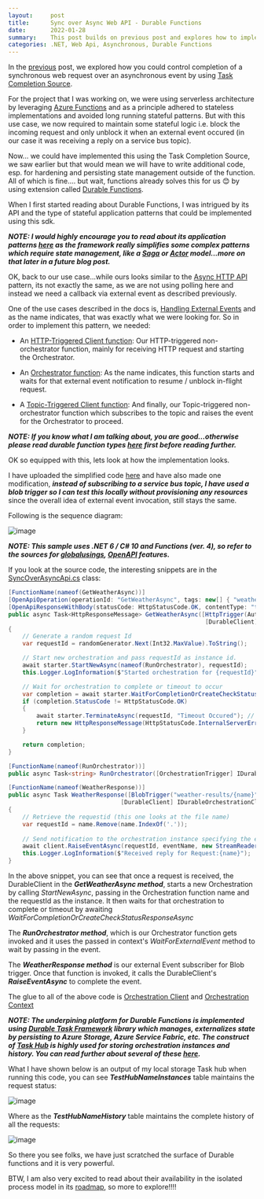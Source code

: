 ```yaml
---
layout:     post
title:      Sync over Async Web API - Durable Functions
date:       2022-01-28
summary:    This post builds on previous post and explores how to implement same logic in serverless world using Durable Functions.
categories: .NET, Web Api, Asynchronous, Durable Functions 
---
```


In the [previous]({{site.url}}/Sync-over-Async-WebApi) post, we explored how you could control completion of a synchronous web request over an asynchronous event by using [Task Completion Source](https://docs.microsoft.com/en-us/dotnet/api/system.threading.tasks.taskcompletionsource?view=net-6.0). 

For the project that I was working on, we were using serverless architecture by leveraging [Azure Functions](https://azure.microsoft.com/en-us/services/functions/#features) and as a principle adhered to stateless implementations and avoided long running stateful patterns. But with this use case, we now required to maintain some stateful logic i.e. block the incoming request and only unblock it when an external event occured (in our case it was receiving a reply on a service bus topic). 

Now... we could have implemented this using the Task Completion Source, we saw earlier but that would mean we will have to write additional code, esp. for hardening and persisting state management outside of the function. All of which is fine.... but wait, functions already solves this for us 😊 by using extension called [Durable Functions](https://docs.microsoft.com/en-us/azure/azure-functions/durable/durable-functions-overview?tabs=csharp). 

When I first started reading about Durable Functions, I was intrigued by its API and the type of stateful application patterns that could be implemented using this sdk. 

***NOTE: I would highly encourage you to read about its application patterns [here](https://docs.microsoft.com/en-us/azure/azure-functions/durable/durable-functions-overview?tabs=csharp#application-patterns) as the framework really simplifies some complex patterns which require state management, like a [Saga](https://microservices.io/patterns/data/saga.html) or [Actor](https://en.wikipedia.org/wiki/Actor_model) model...more on that later in a future blog post.***

OK, back to our use case...while ours looks similar to the [Async HTTP API](https://docs.microsoft.com/en-us/azure/azure-functions/durable/durable-functions-overview?tabs=csharp#async-http) pattern, its not exactly the same, as we are not using polling here and instead we need a callback via external event as described previously. 

One of the use cases described in the docs is, [Handling External Events](https://docs.microsoft.com/en-us/azure/azure-functions/durable/durable-functions-external-events?tabs=csharp) and as  the name indicates, that was exactly what we were looking for. So in order to implement this pattern, we needed:

- An [HTTP-Triggered Client function](https://docs.microsoft.com/en-us/azure/azure-functions/durable/durable-functions-types-features-overview#client-functions): Our HTTP-triggered  non-orchestrator function, mainly for receiving HTTP request and starting the Orchestrator.

- An [Orchestrator function](https://docs.microsoft.com/en-us/azure/azure-functions/durable/durable-functions-types-features-overview#orchestrator-functions): As the name indicates, this function starts and waits for that external event notification to resume / unblock in-flight request.  

- A [Topic-Triggered Client function](https://docs.microsoft.com/en-us/azure/azure-functions/durable/durable-functions-types-features-overview#client-functions): And finally, our Topic-triggered non-orchestrator function which subscribes to the topic and raises the event for the Orchestrator to proceed.

***NOTE: If you know what I am talking about, you are good...otherwise please read durable function types [here](https://docs.microsoft.com/en-us/azure/azure-functions/durable/durable-functions-types-features-overview) first before reading further.***

OK so equipped with this, lets look at how the implementation looks. 

I have uploaded the simplified code [here](https://github.com/AdiThakker/SyncOverAsync_Functions) and have also made one modification, ***instead of subscribing to a service bus topic, I have used a blob trigger so I can test this locally without provisioning any resources*** since the overall idea of external event invocation, still stays the same.

Following is the sequence diagram:   

![image]({{site.url}}/images/sync-async-df.png)

***NOTE: This sample uses .NET 6 / C# 10 and Functions (ver. 4), so refer to the sources for [globalusings](https://devblogs.microsoft.com/dotnet/welcome-to-csharp-10/), [OpenAPI](https://github.com/azure/azure-functions-openapi-extension) features.***

If you look at the source code, the interesting snippets are in the [SyncOverAsyncApi.cs](https://github.com/AdiThakker/SyncOverAsync_Functions/blob/main/SyncOverAsync_Functions/SyncOverAsyncApi.cs) class:

~~~csharp
[FunctionName(nameof(GetWeatherAsync))]
[OpenApiOperation(operationId: "GetWeatherAsync", tags: new[] { "weather" })]
[OpenApiResponseWithBody(statusCode: HttpStatusCode.OK, contentType: "text/plain", bodyType: typeof(string), Description = "The OK response")]
public async Task<HttpResponseMessage> GetWeatherAsync([HttpTrigger(AuthorizationLevel.Anonymous, "get")] HttpRequestMessage req,
                                                        [DurableClient] IDurableOrchestrationClient starter)
{
    // Generate a random request Id
    var requestId = randomGenerator.Next(Int32.MaxValue).ToString();

    // Start new orchestration and pass requestId as instance id.
    await starter.StartNewAsync(nameof(RunOrchestrator), requestId);
    this.Logger.LogInformation($"Started orchestration for {requestId}");

    // Wait for orchestration to complete or timeout to occur
    var completion = await starter.WaitForCompletionOrCreateCheckStatusResponseAsync(req, requestId.ToString(), TimeSpan.FromSeconds(60));
    if (completion.StatusCode != HttpStatusCode.OK)
    {
        await starter.TerminateAsync(requestId, "Timeout Occured"); // Log additional context (if any)
        return new HttpResponseMessage(HttpStatusCode.InternalServerError);
    }

    return completion;
}

[FunctionName(nameof(RunOrchestrator))]
public async Task<string> RunOrchestrator([OrchestrationTrigger] IDurableOrchestrationContext context) => await context.WaitForExternalEvent<string>(eventName);

[FunctionName(nameof(WeatherResponse))]
public async Task WeatherResponse([BlobTrigger("weather-results/{name}", Connection = "blobConnection")] Stream myBlob, string name,
                                [DurableClient] IDurableOrchestrationClient client)
{
    // Retrieve the requestid (this one looks at the file name)
    var requestId = name.Remove(name.IndexOf('.'));
    
    // Send notification to the orchestration instance specifying the event completion
    await client.RaiseEventAsync(requestId, eventName, new StreamReader(myBlob).ReadToEnd());
    this.Logger.LogInformation($"Received reply for Request:{name}");
}
~~~

In the above snippet, you can see that once a request is received, the DurableClient in the ***GetWeatherAsync method***, starts a new Orchestration by calling *StartNewAsync*, passing in the Orchestration function name and the requestId as the instance. It then waits for that orchestration to complete or timeout by awaiting *WaitForCompletionOrCreateCheckStatusResponseAsync*

The ***RunOrchestrator method***, which is our Orchestrator function gets invoked and it uses the passed in context's *WaitForExternalEvent* method to wait by passing in the event.

The ***WeatherResponse method*** is our external Event subscriber for Blob trigger. Once that function is invoked, it calls the DurableClient's ***RaiseEventAsync*** to complete the event.

The glue to all of the above code is [Orchestration Client](https://docs.microsoft.com/en-us/azure/azure-functions/durable/durable-functions-bindings?tabs=csharp#orchestration-client) and [Orchestration Context](https://docs.microsoft.com/en-us/azure/azure-functions/durable/durable-functions-bindings?tabs=csharp#orchestration-trigger)

***NOTE: The underpining platform for Durable Functions is implemented using [Durable Task Framework](https://github.com/Azure/durabletask) library which manages, externalizes state by persisting to Azure Storage, Azure Service Fabric, etc. The construct of [Task Hub](https://docs.microsoft.com/en-us/azure/azure-functions/durable/durable-functions-task-hubs?tabs=csharp) is highly used for storing orchestration instances and history. You can read further about several of these [here](https://github.com/Azure/durabletask/wiki/Core-Concepts).*** 

What I have shown below is an output of my local storage Task hub when running this code, you can see ***TestHubNameInstances*** table maintains the request status: 

![image]({{site.url}}/images/sync-async-df-1.png)

Where as the ***TestHubNameHistory*** table maintains the complete history of all the requests:

![image]({{site.url}}/images/sync-async-df-2.png)

So there you see folks, we have just scratched the surface of Durable functions and it is very powerful. 

BTW, I am also very excited to read about their availability in the isolated process model in its [roadmap](https://techcommunity.microsoft.com/t5/apps-on-azure-blog/net-on-azure-functions-roadmap/ba-p/2197916), so more to explore!!!!
